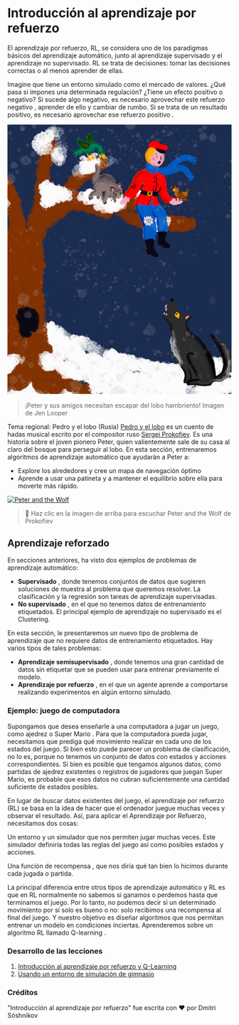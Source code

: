 # Introducción al aprendizaje por refuerzo
El aprendizaje por refuerzo, RL, se considera uno de los paradigmas básicos del aprendizaje automático, junto al aprendizaje supervisado y el aprendizaje no supervisado. RL se trata de decisiones: tomar las decisiones correctas o al menos aprender de ellas.

Imagine que tiene un entorno simulado como el mercado de valores. ¿Qué pasa si impones una determinada regulación? ¿Tiene un efecto positivo o negativo? Si sucede algo negativo, es necesario aprovechar este refuerzo negativo , aprender de ello y cambiar de rumbo. Si se trata de un resultado positivo, es necesario aprovechar ese refuerzo positivo .

![alt text](image.png)

> ¡Peter y sus amigos necesitan escapar del lobo hambriento! Imagen de Jen Looper

Tema regional: Pedro y el lobo (Rusia)
[Pedro y el lobo](https://en.wikipedia.org/wiki/Peter_and_the_Wolf) es un cuento de hadas musical escrito por el compositor ruso [Sergei Prokofiev](https://en.wikipedia.org/wiki/Sergei_Prokofiev). Es una historia sobre el joven pionero Peter, quien valientemente sale de su casa al claro del bosque para perseguir al lobo. En esta sección, entrenaremos algoritmos de aprendizaje automático que ayudarán a Peter a:

* Explore los alrededores y cree un mapa de navegación óptimo
* Aprende a usar una patineta y a mantener el equilibrio sobre ella para moverte más rápido.

[![Peter and the Wolf](https://img.youtube.com/vi/Fmi5zHg4QSM/0.jpg)](https://www.youtube.com/watch?v=Fmi5zHg4QSM)

> 🎥 Haz clic en la imagen de arriba para escuchar Peter and the Wolf de Prokofiev

## Aprendizaje reforzado
En secciones anteriores, ha visto dos ejemplos de problemas de aprendizaje automático:

* **Supervisado** , donde tenemos conjuntos de datos que sugieren soluciones de muestra al problema que queremos resolver. La clasificación y la regresión son tareas de aprendizaje supervisadas.
* **No supervisado** , en el que no tenemos datos de entrenamiento etiquetados. El principal ejemplo de aprendizaje no supervisado es el Clustering.

En esta sección, le presentaremos un nuevo tipo de problema de aprendizaje que no requiere datos de entrenamiento etiquetados. Hay varios tipos de tales problemas:

* **Aprendizaje semisupervisado** , donde tenemos una gran cantidad de datos sin etiquetar que se pueden usar para entrenar previamente el modelo.
* **Aprendizaje por refuerzo** , en el que un agente aprende a comportarse realizando experimentos en algún entorno simulado.

### Ejemplo: juego de computadora
Supongamos que desea enseñarle a una computadora a jugar un juego, como ajedrez o Super Mario . Para que la computadora pueda jugar, necesitamos que prediga qué movimiento realizar en cada uno de los estados del juego. Si bien esto puede parecer un problema de clasificación, no lo es, porque no tenemos un conjunto de datos con estados y acciones correspondientes. Si bien es posible que tengamos algunos datos, como partidas de ajedrez existentes o registros de jugadores que juegan Super Mario, es probable que esos datos no cubran suficientemente una cantidad suficiente de estados posibles.

En lugar de buscar datos existentes del juego, el aprendizaje por refuerzo (RL) se basa en la idea de hacer que el ordenador juegue muchas veces y observar el resultado. Así, para aplicar el Aprendizaje por Refuerzo, necesitamos dos cosas:

Un entorno y un simulador que nos permiten jugar muchas veces. Este simulador definiría todas las reglas del juego así como posibles estados y acciones.

Una función de recompensa , que nos diría qué tan bien lo hicimos durante cada jugada o partida.

La principal diferencia entre otros tipos de aprendizaje automático y RL es que en RL normalmente no sabemos si ganamos o perdemos hasta que terminamos el juego. Por lo tanto, no podemos decir si un determinado movimiento por sí solo es bueno o no: solo recibimos una recompensa al final del juego. Y nuestro objetivo es diseñar algoritmos que nos permitan entrenar un modelo en condiciones inciertas. Aprenderemos sobre un algoritmo RL llamado Q-learning .

### Desarrollo de las lecciones
1. [Introducción al aprendizaje por refuerzo y Q-Learning](./1-QLearning/)
2. [Usando un entorno de simulación de gimnasio](./2-Gym/)

### Créditos
"Introducción al aprendizaje por refuerzo" fue escrita con ♥️ por Dmitri Sóshnikov